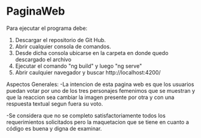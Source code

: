 # PaginaWeb

Para ejecutar el programa debe:
1. Descargar el repositorio de Git Hub.
2. Abrir cualquier consola de comandos.
3. Desde dicha consola ubicarse en la carpeta en donde quedo descargado el archivo
4. Ejecutar el comando "ng build" y luego "ng serve"
5. Abrir caulquier navegador y buscar http://localhost:4200/

Aspectos Generales:
-La intencion de esta pagina web es que los usuarios puedan votar por uno de los tres personajes
femenimos que se muestran y que la reaccion sea cambiar la imagen presente por otra y con una 
respuesta textual segun fuera su voto.

-Se considera que no se completo satisfactoriamente todos los requerimientos solicitados pero la 
maquetacion que se tiene en cuanto a código es buena y digna de examinar.

 

